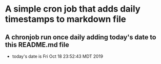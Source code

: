 A simple cron job that adds daily timestamps to markdown file
============================================================
## A chronjob run once daily adding today's date to this README.md file
* today's date is Fri Oct 18 23:52:43 MDT 2019
